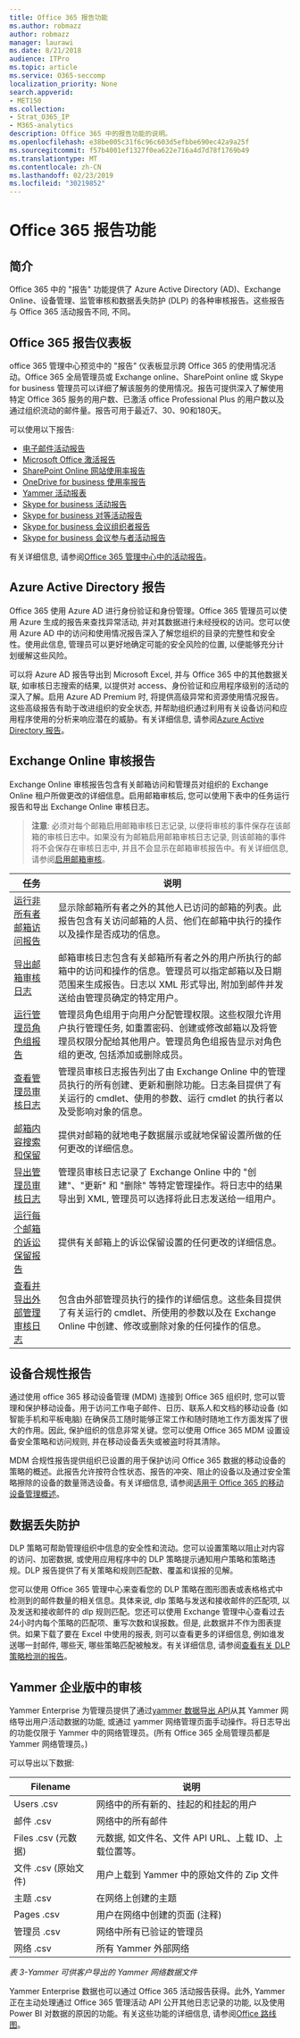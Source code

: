 ```yaml
---
title: Office 365 报告功能
ms.author: robmazz
author: robmazz
manager: laurawi
ms.date: 8/21/2018
audience: ITPro
ms.topic: article
ms.service: O365-seccomp
localization_priority: None
search.appverid:
- MET150
ms.collection:
- Strat_O365_IP
- M365-analytics
description: Office 365 中的报告功能的说明。
ms.openlocfilehash: e38be005c31f6c96c603d5efbbe690ec42a9a25f
ms.sourcegitcommit: f57b4001ef1327f0ea622e716a4d7d78f1769b49
ms.translationtype: MT
ms.contentlocale: zh-CN
ms.lasthandoff: 02/23/2019
ms.locfileid: "30219852"
---
```

# <a name="office-365-reporting-features"></a>Office 365 报告功能 

## <a name="introduction"></a>简介
Office 365 中的 "报告" 功能提供了 Azure Active Directory (AD)、Exchange Online、设备管理、监管审核和数据丢失防护 (DLP) 的各种审核报告。这些报告与 Office 365 活动报告不同, 不同。

## <a name="office-365-reports-dashboard"></a>Office 365 报告仪表板
office 365 管理中心预览中的 "报告" 仪表板显示跨 Office 365 的使用情况活动。Office 365 全局管理员或 Exchange online、SharePoint online 或 Skype for business 管理员可以详细了解该服务的使用情况。报告可提供深入了解使用特定 Office 365 服务的用户数、已激活 office Professional Plus 的用户数以及通过组织流动的邮件量。报告可用于最近7、30、90和180天。

可以使用以下报告:
- [电子邮件活动报告](https://support.office.com/article/Office-365-Reports-in-the-admin-center-preview--Email-activity-1cbe2c00-ca65-4fb9-9663-1bbfa58ebe44)
- [Microsoft Office 激活报告](https://support.office.com/article/Office-365-Reports-in-the-admin-center-preview--Microsoft-Office-activations-87c24ae2-82e0-4d1e-be01-c3bcc3f18c60)
- [SharePoint Online 网站使用率报告](https://support.office.com/article/Office-365-Reports-in-the-admin-center-preview--SharePoint-site-usage-4ecfb843-e5d5-464d-8bf6-7ed512a9b213)
- [OneDrive for business 使用率报告](https://support.office.com/article/Office-365-Reports-in-the-Admin-Center-Preview--OneDrive-for-Business-usage-0de3b312-c4e8-4e4b-a02d-32b2f726a680)
- [Yammer 活动报表](https://support.office.com/article/View-the-Yammer-Activity-report-in-the-Office-365-admin-center-preview-c7c9f938-5b8e-4d52-b1a2-c7c32cb2312a)
- [Skype for business 活动报告](https://docs.microsoft.com/SkypeForBusiness/skype-for-business-online-reporting/activity-report)
- [Skype for business 对等活动报告](https://docs.microsoft.com/SkypeForBusiness/skype-for-business-online-reporting/peer-to-peer-activity-report)
- [Skype for business 会议组织者报告](https://docs.microsoft.com/SkypeForBusiness/skype-for-business-online-reporting/conference-organizer-activity-report)
- [Skype for business 会议参与者活动报告](https://docs.microsoft.com/SkypeForBusiness/skype-for-business-online-reporting/conference-participant-activity-report)

有关详细信息, 请参阅[Office 365 管理中心中的活动报告](https://support.office.com/article/activity-reports-in-the-office-365-admin-center-0d6dfb17-8582-4172-a9a9-aed798150263)。


## <a name="azure-active-directory-reports"></a>Azure Active Directory 报告
Office 365 使用 Azure AD 进行身份验证和身份管理。Office 365 管理员可以使用 Azure 生成的报告来查找异常活动, 并对其数据进行未经授权的访问。您可以使用 Azure AD 中的访问和使用情况报告深入了解您组织的目录的完整性和安全性。使用此信息, 管理员可以更好地确定可能的安全风险的位置, 以便能够充分计划缓解这些风险。

可以将 Azure AD 报告导出到 Microsoft Excel, 并与 Office 365 中的其他数据关联, 如审核日志搜索的结果, 以提供对 access、身份验证和应用程序级别的活动的深入了解。启用 Azure AD Premium 时, 将提供高级异常和资源使用情况报告。这些高级报告有助于改进组织的安全状态, 并帮助组织通过利用有关设备访问和应用程序使用的分析来响应潜在的威胁。有关详细信息, 请参阅[Azure Active Directory 报告](https://docs.microsoft.com/azure/active-directory/reports-monitoring/overview-reports/)。

## <a name="exchange-online-audit-reports"></a>Exchange Online 审核报告
Exchange Online 审核报告包含有关邮箱访问和管理员对组织的 Exchange Online 租户所做更改的详细信息。启用邮箱审核后, 您可以使用下表中的任务运行报告和导出 Exchange Online 审核日志。

>**注意**: 必须对每个邮箱启用邮箱审核日志记录, 以便将审核的事件保存在该邮箱的审核日志中。如果没有为邮箱启用邮箱审核日志记录, 则该邮箱的事件将不会保存在审核日志中, 并且不会显示在邮箱审核报告中。有关详细信息, 请参阅[启用邮箱审核](https://support.office.com/article/Enable-mailbox-auditing-in-Office-365-aaca8987-5b62-458b-9882-c28476a66918)。

| 任务 | 说明 |
|----------------------------------------------|----------------------------------------------------------------------------------------------------------------------------------------------------------------------------------------------------------------------------------------------------------------------------------------------------------------------------------------------------------|
| [运行非所有者邮箱访问报告](https://docs.microsoft.com/exchange/security-and-compliance/exchange-auditing-reports/non-owner-mailbox-access-report) | 显示除邮箱所有者之外的其他人已访问的邮箱的列表。此报告包含有关访问邮箱的人员、他们在邮箱中执行的操作以及操作是否成功的信息。 |
| [导出邮箱审核日志](https://docs.microsoft.com/exchange/security-and-compliance/exchange-auditing-reports/export-mailbox-audit-logs) | 邮箱审核日志包含有关邮箱所有者之外的用户所执行的邮箱中的访问和操作的信息。管理员可以指定邮箱以及日期范围来生成报告。日志以 XML 形式导出, 附加到邮件并发送给由管理员确定的特定用户。 |
| [运行管理员角色组报告](https://docs.microsoft.com/Office365/SecurityCompliance/eop/run-an-administrator-role-group-report-in-eop-eop) | 管理员角色组用于向用户分配管理权限。这些权限允许用户执行管理任务, 如重置密码、创建或修改邮箱以及将管理员权限分配给其他用户。管理员角色组报告显示对角色组的更改, 包括添加或删除成员。 |
| [查看管理员审核日志](https://docs.microsoft.com/exchange/security-and-compliance/exchange-auditing-reports/view-administrator-audit-log) | 管理员审核日志报告列出了由 Exchange Online 中的管理员执行的所有创建、更新和删除功能。日志条目提供了有关运行的 cmdlet、使用的参数、运行 cmdlet 的执行者以及受影响对象的信息。 |
| [邮箱内容搜索和保留](https://docs.microsoft.com/exchange/security-and-compliance/in-place-ediscovery/in-place-ediscovery) | 提供对邮箱的就地电子数据展示或就地保留设置所做的任何更改的详细信息。 |
| [导出管理员审核日志](https://docs.microsoft.com/exchange/security-and-compliance/exchange-auditing-reports/search-role-group-changes) | 管理员审核日志记录了 Exchange Online 中的 "创建"、"更新" 和 "删除" 等特定管理操作。将日志中的结果导出到 XML, 管理员可以选择将此日志发送给一组用户。 |
| [运行每个邮箱的诉讼保留报告](https://docs.microsoft.com/exchange/security-and-compliance/exchange-auditing-reports/per-mailbox-litigation-hold-report) | 提供有关邮箱上的诉讼保留设置的任何更改的详细信息。 |
| [查看并导出外部管理审核日志](https://docs.microsoft.com/exchange/security-and-compliance/exchange-auditing-reports/view-external-admin-audit-log) | 包含由外部管理员执行的操作的详细信息。这些条目提供了有关运行的 cmdlet、所使用的参数以及在 Exchange Online 中创建、修改或删除对象的任何操作的信息。 |

## <a name="device-compliance-reports"></a>设备合规性报告
通过使用 office 365 移动设备管理 (MDM) 连接到 Office 365 组织时, 您可以管理和保护移动设备。用于访问工作电子邮件、日历、联系人和文档的移动设备 (如智能手机和平板电脑) 在确保员工随时能够正常工作和随时随地工作方面发挥了很大的作用。因此, 保护组织的信息非常关键。您可以使用 Office 365 MDM 设置设备安全策略和访问规则, 并在移动设备丢失或被盗时将其清除。

MDM 合规性报告提供组织已设置的用于保护访问 Office 365 数据的移动设备的策略的概述。此报告允许按符合性状态、报告的冲突、阻止的设备以及通过安全策略擦除的设备的数量筛选设备。有关详细信息, 请参阅[适用于 Office 365 的移动设备管理概述](https://support.office.com/article/Overview-of-Mobile-Device-Management-for-Office-365-faa7d8e5-645d-4d59-839c-c8d4c1869e4a)。

## <a name="data-loss-prevention"></a>数据丢失防护
DLP 策略可帮助管理组织中信息的安全性和流动。您可以设置策略以阻止对内容的访问、加密数据, 或使用应用程序中的 DLP 策略提示通知用户策略和策略违规。DLP 报告提供了有关策略和规则匹配数、覆盖和误报的见解。

您可以使用 Office 365 管理中心来查看您的 DLP 策略在图形图表或表格格式中检测到的邮件数量的相关信息。具体来说, dlp 策略与发送和接收邮件的匹配项, 以及发送和接收邮件的 dlp 规则匹配。您还可以使用 Exchange 管理中心查看过去24小时内每个策略的匹配项、重写次数和误报数。但是, 此数据并不作为图表提供。如果下载了要在 Excel 中使用的报表, 则可以查看更多的详细信息, 例如谁发送哪一封邮件, 哪些天, 哪些策略匹配被触发。有关详细信息, 请参阅[查看有关 DLP 策略检测的报告](https://technet.microsoft.com/en-us/library/jj889415(v=exchg.150).aspx)。

## <a name="auditing-in-yammer-enterprise"></a>Yammer 企业版中的审核
Yammer Enterprise 为管理员提供了通过[yammer 数据导出 API](https://support.office.com/article/export-data-from-yammer-enterprise-b303d8f3-007d-4ad4-81f8-54fb1ecfb3f2)从其 Yammer 网络导出用户活动数据的功能, 或通过 yammer 网络管理页面手动操作。将日志导出的功能仅限于 Yammer 中的网络管理员。(所有 Office 365 全局管理员都是 Yammer 网络管理员。)

可以导出以下数据:

| Filename | 说明 |
|----------------------------|-------------------------------------------------------------------------|
| Users .csv | 网络中的所有新的、挂起的和挂起的用户 |
| 邮件 .csv | 网络中的所有邮件 |
| Files .csv (元数据) | 元数据, 如文件名、文件 API URL、上载 ID、上载位置等。 |
| 文件 .csv (原始文件) | 用户上载到 Yammer 中的原始文件的 Zip 文件 |
| 主题 .csv | 在网络上创建的主题 |
| Pages .csv | 用户在网络中创建的页面 (注释) |
| 管理员 .csv | 网络中所有已验证的管理员 |
| 网络 .csv | 所有 Yammer 外部网络 |

*表 3-Yammer 可供客户导出的 Yammer 网络数据文件*

Yammer Enterprise 数据也可以通过 Office 365 活动报告获得。此外, Yammer 正在主动处理通过 Office 365 管理活动 API 公开其他日志记录的功能, 以及使用 Power BI 对数据的原因的功能。有关这些功能的详细信息, 请参阅[Office 路线图](https://fasttrack.microsoft.com/roadmap?filters=yammer)。
